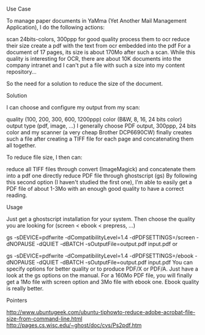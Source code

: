 Use Case

To manage paper documents in YaMma (Yet Another Mail Management Application), I do the following actions:

scan 24bits-colors, 300ppp for good quality
process them to ocr
reduce their size
create a pdf with the text from ocr embedded into the pdf
For a document of 17 pages, its size is about 170Mo after such a scan. While this quality is interesting for OCR, there are about 10K documents into the company intranet and I can't put a file with such a size into my content repository...

So the need for a solution to reduce the size of the document.

Solution

I can choose and configure my output from my scan:

quality (100, 200, 300, 600, 1200ppp)
color (B&W, 8, 16, 24 bits color)
output type (pdf, image, ...)
I generally choose PDF output, 300ppp, 24 bits color and my scanner (a very cheap Brother DCP6690CW) finally creates such a file after creating a TIFF file for each page and concatenating them all together.

To reduce file size, I then can:

reduce all TIFF files through convert (ImageMagick) and concatenate them into a pdf one
directly reduce PDF file through ghostscript (gs)
By following this second option (I haven't studied the first one), I'm able to easily get a PDF file of about 1-3Mo with an enough good quality to have a correct reading.

Usage

Just get a ghostscript installation for your system. Then choose the quality you are looking for (screen < ebook < prepress, ...)

gs -sDEVICE=pdfwrite -dCompatibilityLevel=1.4 -dPDFSETTINGS=/screen -dNOPAUSE -dQUIET -dBATCH -sOutputFile=output.pdf input.pdf
or

gs -sDEVICE=pdfwrite -dCompatibilityLevel=1.4 -dPDFSETTINGS=/ebook -dNOPAUSE -dQUIET -dBATCH -sOutputFile=output.pdf input.pdf
You can specify options for better quality or to produce PDF/X or PDF/A. Just have a look at the gs options on the manual. For a 160Mo PDF file, you will finally get a 1Mo file with screen option and 3Mo file with ebook one. Ebook quality is really better.

Pointers

http://www.ubuntugeek.com/ubuntu-tiphowto-reduce-adobe-acrobat-file-size-from-command-line.html
http://pages.cs.wisc.edu/~ghost/doc/cvs/Ps2pdf.htm